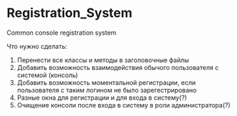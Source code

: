 # Registration_System
Common console registration system

Что нужно сделать:
1. Перенести все классы и методы в заголовочные файлы
2. Добавить возможность взаимодействия обычого пользователя с системой (консоль)
3. Добавить возможность моментальной регистрации, если пользователя с таким логином не было зарегестрировано
4. Разные окна для регистрации и для входа в систему(?)
5. Очищение консоли после входа в систему в роли администратора(?)
